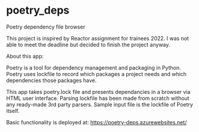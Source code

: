 # poetry_deps
Poetry dependency file browser

This project is inspired by Reactor assignment for trainees 2022.
I was not able to meet the deadline but decided to finish the project anyway.

About this app:

Poetry is a tool for dependency management and packaging in Python. Poetry uses lockfile to record which packages a project needs and which dependencies those packages have.

This app takes poetry.lock file and presents dependancies in a browser via HTML user interface. Parsing lockfile has been made from scratch without any ready-made 3rd party parsers. Sample input file is the lockfile of Poetry itself.

Basic functionality is deployed at:
https://poetry-deps.azurewebsites.net/
